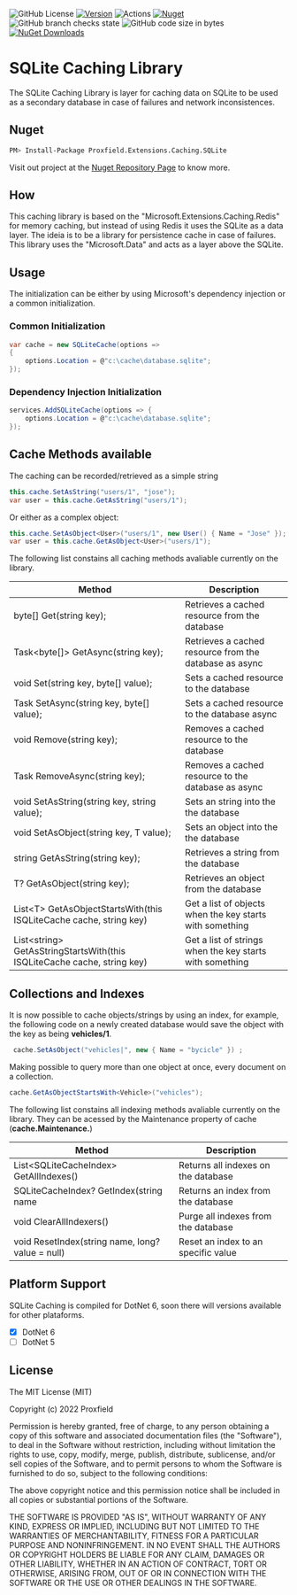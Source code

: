 ![GitHub License](https://img.shields.io/github/license/proxfield/Proxfield.Extensions.Caching.SQLite)
[![Version](https://img.shields.io/badge/version-0.1.0-brightgreen.svg)](https://semver.org)
![Actions](https://github.com/proxfield/Proxfield.Extensions.Caching.SQLite/actions/workflows/build.yml/badge.svg)
[![Nuget](https://github.com/proxfield/Proxfield.Extensions.Caching.SQLite/actions/workflows/release.yml/badge.svg)](https://github.com/proxfield/Proxfield.Extensions.Caching.SQLite/actions/workflows/release.yml)
![GitHub branch checks state](https://img.shields.io/github/checks-status/proxfield/Proxfield.Extensions.Caching.SQLite/main)
![GitHub code size in bytes](https://img.shields.io/github/languages/code-size/proxfield/Proxfield.Extensions.Caching.SQLite)
[![NuGet Downloads](https://img.shields.io/nuget/dt/Proxfield.Extensions.Caching.SQLite.svg)](https://www.nuget.org/packages/Proxfield.Extensions.Caching.SQLite)

# SQLite Caching Library

The SQLite Caching Library is layer for caching data on SQLite to be used as a secondary database in case of failures and network inconsistences.

## Nuget
```bash
PM> Install-Package Proxfield.Extensions.Caching.SQLite
```
Visit out project at the [Nuget Repository Page](https://www.nuget.org/packages/Proxfield.Extensions.Caching.SQLite) to know more.

## How
This caching library is based on the "Microsoft.Extensions.Caching.Redis" for memory caching, but instead of using Redis it uses the SQLite as a data layer. The ideia is to be a library for persistence cache in case of failures. This library uses the "Microsoft.Data" and acts as a layer above the SQLite.

## Usage
The initialization can be either by using Microsoft's dependency injection or a common initialization.

### Common Initialization
```csharp
var cache = new SQLiteCache(options =>
{
    options.Location = @"c:\cache\database.sqlite";
});
```
### Dependency Injection Initialization
```csharp
services.AddSQLiteCache(options => {
    options.Location = @"c:\cache\database.sqlite";
});
```

## Cache Methods available

The caching can be recorded/retrieved as a simple string
```csharp
this.cache.SetAsString("users/1", "jose");
var user = this.cache.GetAsString("users/1");
```
Or either as a complex object:
```csharp
this.cache.SetAsObject<User>("users/1", new User() { Name = "Jose" });
var user = this.cache.GetAsObject<User>("users/1");
```
The following list constains all caching methods avaliable currently on the library.

| Method | Description |
| ------ | ----------- |
|byte[] Get(string key);| Retrieves a cached resource from the database|
|Task<byte[]> GetAsync(string key);| Retrieves a cached resource from the database as async|
|void Set(string key, byte[] value);| Sets a cached resource to the database|
|Task SetAsync(string key, byte[] value);|Sets a cached resource to the database async|
|void Remove(string key);| Removes a cached resource to the database|
|Task RemoveAsync(string key);| Removes a cached resource to the database as async|
|void SetAsString(string key, string value);| Sets an string into the the database|
|void SetAsObject<T>(string key, T value);| Sets an object into the the database|
|string GetAsString(string key);| Retrieves a string from the database|
|T? GetAsObject<T>(string key);| Retrieves an object from the database|
|List\<T\> GetAsObjectStartsWith<T>(this ISQLiteCache cache, string key)| Get a list of objects when the key starts with something |
|List\<string\> GetAsStringStartsWith(this ISQLiteCache cache, string key)| Get a list of strings when the key starts with something |

## Collections and Indexes
It is now possible to cache objects/strings by using an index, for example, the following code on a newly created database would save the object with the key as being <strong>vehicles/1</strong>.

 ```csharp
  cache.SetAsObject("vehicles|", new { Name = "bycicle" }) ;
 ```
Making possible to query more than one object at once, every document on a collection.
    
```csharp
cache.GetAsObjectStartsWith<Vehicle>("vehicles");
 ```

The following list constains all indexing methods avaliable currently on the library. They can be acessed by the Maintenance property of cache (<strong>cache.Maintenance.</strong>)
    
| Method | Description |
| ------ | ----------- |
|List\<SQLiteCacheIndex\> GetAllIndexes()|Returns all indexes on the database|
|SQLiteCacheIndex? GetIndex(string name|Returns an index from the database|
|void ClearAllIndexers()|Purge all indexes from the database|
|void ResetIndex(string name, long? value = null) |Reset an index to an specific value|

## Platform Support
SQLite Caching is compiled for DotNet 6, soon there will versions available for other plataforms.
- [x] DotNet 6
- [ ] DotNet 5
    
## License
The MIT License (MIT)

Copyright (c) 2022 Proxfield

Permission is hereby granted, free of charge, to any person obtaining a copy of this software and associated documentation files (the "Software"), to deal in the Software without restriction, including without limitation the rights to use, copy, modify, merge, publish, distribute, sublicense, and/or sell copies of the Software, and to permit persons to whom the Software is furnished to do so, subject to the following conditions:

The above copyright notice and this permission notice shall be included in all copies or substantial portions of the Software.

THE SOFTWARE IS PROVIDED "AS IS", WITHOUT WARRANTY OF ANY KIND, EXPRESS OR IMPLIED, INCLUDING BUT NOT LIMITED TO THE WARRANTIES OF MERCHANTABILITY, FITNESS FOR A PARTICULAR PURPOSE AND NONINFRINGEMENT. IN NO EVENT SHALL THE AUTHORS OR COPYRIGHT HOLDERS BE LIABLE FOR ANY CLAIM, DAMAGES OR OTHER LIABILITY, WHETHER IN AN ACTION OF CONTRACT, TORT OR OTHERWISE, ARISING FROM, OUT OF OR IN CONNECTION WITH THE SOFTWARE OR THE USE OR OTHER DEALINGS IN THE SOFTWARE.
